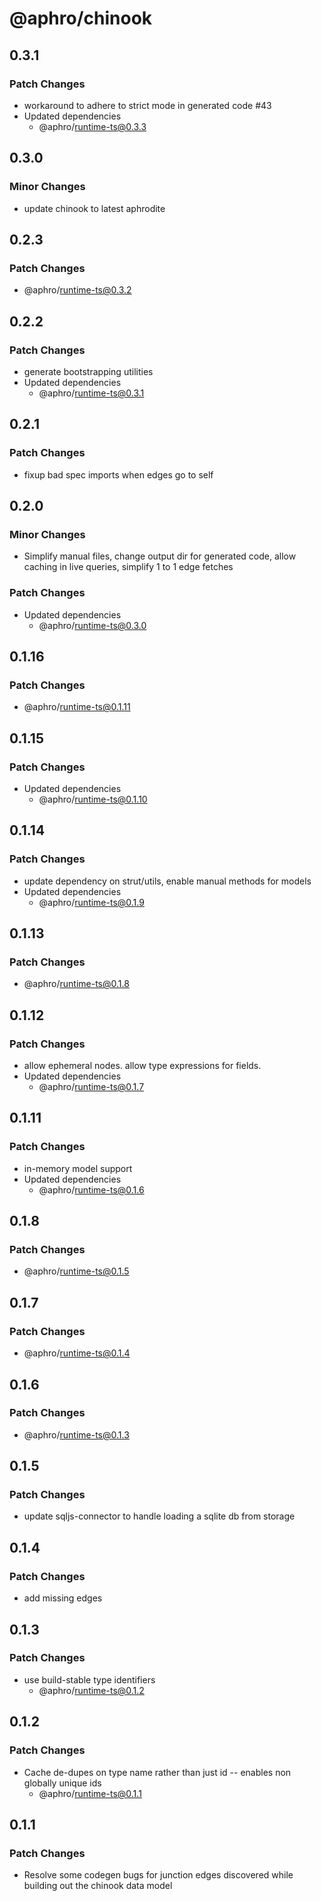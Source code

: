 # @aphro/chinook

## 0.3.1

### Patch Changes

- workaround to adhere to strict mode in generated code #43
- Updated dependencies
  - @aphro/runtime-ts@0.3.3

## 0.3.0

### Minor Changes

- update chinook to latest aphrodite

## 0.2.3

### Patch Changes

- @aphro/runtime-ts@0.3.2

## 0.2.2

### Patch Changes

- generate bootstrapping utilities
- Updated dependencies
  - @aphro/runtime-ts@0.3.1

## 0.2.1

### Patch Changes

- fixup bad spec imports when edges go to self

## 0.2.0

### Minor Changes

- Simplify manual files, change output dir for generated code, allow caching in live queries, simplify 1 to 1 edge fetches

### Patch Changes

- Updated dependencies
  - @aphro/runtime-ts@0.3.0

## 0.1.16

### Patch Changes

- @aphro/runtime-ts@0.1.11

## 0.1.15

### Patch Changes

- Updated dependencies
  - @aphro/runtime-ts@0.1.10

## 0.1.14

### Patch Changes

- update dependency on strut/utils, enable manual methods for models
- Updated dependencies
  - @aphro/runtime-ts@0.1.9

## 0.1.13

### Patch Changes

- @aphro/runtime-ts@0.1.8

## 0.1.12

### Patch Changes

- allow ephemeral nodes. allow type expressions for fields.
- Updated dependencies
  - @aphro/runtime-ts@0.1.7

## 0.1.11

### Patch Changes

- in-memory model support
- Updated dependencies
  - @aphro/runtime-ts@0.1.6

## 0.1.8

### Patch Changes

- @aphro/runtime-ts@0.1.5

## 0.1.7

### Patch Changes

- @aphro/runtime-ts@0.1.4

## 0.1.6

### Patch Changes

- @aphro/runtime-ts@0.1.3

## 0.1.5

### Patch Changes

- update sqljs-connector to handle loading a sqlite db from storage

## 0.1.4

### Patch Changes

- add missing edges

## 0.1.3

### Patch Changes

- use build-stable type identifiers
  - @aphro/runtime-ts@0.1.2

## 0.1.2

### Patch Changes

- Cache de-dupes on type name rather than just id -- enables non globally unique ids
  - @aphro/runtime-ts@0.1.1

## 0.1.1

### Patch Changes

- Resolve some codegen bugs for junction edges discovered while building out the chinook data model
